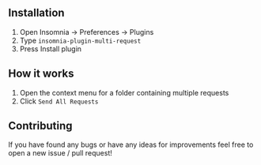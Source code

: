 ## Installation
 1. Open Insomnia -> Preferences -> Plugins
 2. Type `insomnia-plugin-multi-request` 
 3. Press Install plugin

## How it works
 1. Open the context menu for a folder containing multiple requests
 2. Click `Send All Requests`

## Contributing
If you have found any bugs or have any ideas for improvements feel free to open a new issue / pull request!